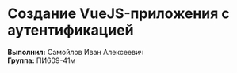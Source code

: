 # Создание VueJS-приложения с аутентификацией

**Выполнил:** Самойлов Иван Алексеевич  
**Группа:** ПИ609-41м
